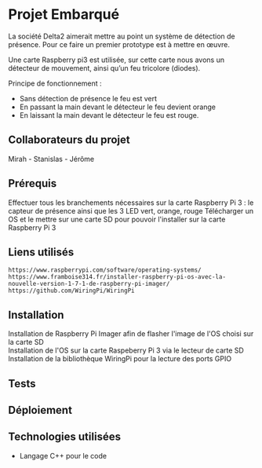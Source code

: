 # Projet Embarqué
La société Delta2 aimerait mettre au point un système de détection de présence. Pour ce faire un premier prototype est à mettre en œuvre.

Une carte Raspberry pi3 est utilisée, sur cette carte nous avons un détecteur de mouvement, ainsi qu’un feu tricolore (diodes).

Principe de fonctionnement : 
* Sans détection de présence le feu est vert
* En passant la main devant le détecteur le feu devient orange
* En laissant la main devant le détecteur le feu est rouge.


## Collaborateurs du projet
Mirah - Stanislas - Jérôme

## Prérequis
Effectuer tous les branchements nécessaires sur la carte Raspberry Pi 3 : le capteur de présence ainsi que les 3 LED vert, orange, rouge 
Télécharger un OS et le mettre sur une carte SD pour pouvoir l'installer sur la carte Raspberry Pi 3

## Liens utilisés

```
https://www.raspberrypi.com/software/operating-systems/
https://www.framboise314.fr/installer-raspberry-pi-os-avec-la-nouvelle-version-1-7-1-de-raspberry-pi-imager/
https://github.com/WiringPi/WiringPi
```


## Installation

Installation de Raspberry Pi Imager afin de flasher l'image de l'OS choisi sur la carte SD  
Installation de l'OS sur la carte Raspeberry Pi 3 via le lecteur de carte SD  
Installation de la bibliothèque WiringPi pour la lecture des ports GPIO



## Tests



## Déploiement


## Technologies utilisées

* Langage C++ pour le code

